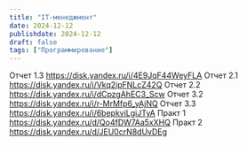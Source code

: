 ```yaml
---
title: "IT-менеджмент"
date: 2024-12-12
publishdate: 2024-12-12
draft: false
tags: ["Программирование"]
---
```


Отчет 1.3 https://disk.yandex.ru/i/4E9JqF44WeyFLA
Отчет 2.1 https://disk.yandex.ru/i/Vkq2ipFNLcZ42Q
Отчет 2.2 https://disk.yandex.ru/i/dCpzgAhEC3_Scw
Отчет 3.2 https://disk.yandex.ru/i/r-MrMfp6_yAjNQ
Отчет 3.3 https://disk.yandex.ru/i/6bepkviLgiJTyA
Практ 1 https://disk.yandex.ru/d/Qo4fDW7Aa5xXHQ
Практ 2 https://disk.yandex.ru/d/JEU0crN8dUvDEg
